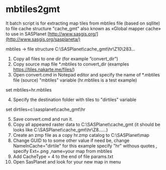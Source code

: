 # mbtiles2gmt
It batch script is for extracting map tiles from mbtiles file (based on sqllite) to file cache structure "cache_gmt" also known as «Global mapper cache» to use in SASPlanet [http://www.sasgis.org/](http://www.sasgis.org/sasplaneta/)

mbtiles -> file structure C:\SASPlanet\cache_gmt\hr\Z10\283\...

1. Copy all files to one dir (for example ”convert_dir”)
2. Copy source map file *.mbtiles to convert_dir   (examples https://tiles.nakarte.me/files/)
3. Open convert.cmd in Notepad editor and specify the name of *.mbtiles file (source) "mbtiles" variable (hr.mbtiles is a test example)  

set mbtiles=hr.mbtiles

4. Specify the destination folder with tiles to "dirtiles" variable  

set dirtiles=c:\sasplanet\cache_gmt\hr

5. Save convert.cmd and run it.
6. Copy all appeared raster data to C:\SASPlanet\cache_gmt   (it should be looks like C:\SASPlanet\cache_gmt\hr\Z8\......)
7. Create an zmp file as a copy hr.zmp catalog to C:\SASPlanet\map
8. Change GUID to to some other value if need be, change NameInCache="dirtile"  for this example specify "hr" withous quotes , specify Ext=.png ,name=your map from mbtiles
9. Add CacheType = 4  to the end of file params.txt
10. Open SasPlanet and look for your new map in menu
